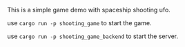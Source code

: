 This is a simple game demo with spaceship shooting ufo.

use `cargo run -p shooting_game` to start the game.

use `cargo run -p shooting_game_backend` to start the server.
